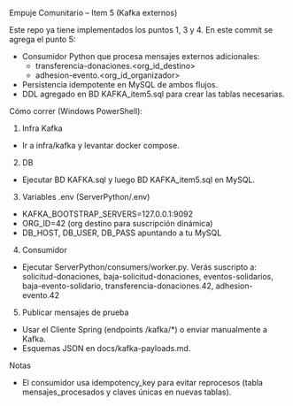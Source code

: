 Empuje Comunitario – Item 5 (Kafka externos)

Este repo ya tiene implementados los puntos 1, 3 y 4. En este commit se agrega el punto 5:

- Consumidor Python que procesa mensajes externos adicionales:
	- transferencia-donaciones.<org_id_destino>
	- adhesion-evento.<org_id_organizador>
- Persistencia idempotente en MySQL de ambos flujos.
- DDL agregado en BD KAFKA_item5.sql para crear las tablas necesarias.

Cómo correr (Windows PowerShell):

1) Infra Kafka
- Ir a infra/kafka y levantar docker compose.

2) DB
- Ejecutar BD KAFKA.sql y luego BD KAFKA_item5.sql en MySQL.

3) Variables .env (ServerPython/.env)
- KAFKA_BOOTSTRAP_SERVERS=127.0.0.1:9092
- ORG_ID=42 (org destino para suscripción dinámica)
- DB_HOST, DB_USER, DB_PASS apuntando a tu MySQL

4) Consumidor
- Ejecutar ServerPython/consumers/worker.py. Verás suscripto a:
	solicitud-donaciones, baja-solicitud-donaciones, eventos-solidarios, baja-evento-solidario, transferencia-donaciones.42, adhesion-evento.42

5) Publicar mensajes de prueba
- Usar el Cliente Spring (endpoints /kafka/*) o enviar manualmente a Kafka.
- Esquemas JSON en docs/kafka-payloads.md.

Notas
- El consumidor usa idempotency_key para evitar reprocesos (tabla mensajes_procesados y claves únicas en nuevas tablas).
